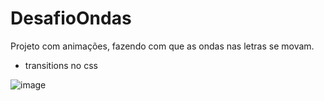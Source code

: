 # DesafioOndas

Projeto com animações, fazendo com que as ondas nas letras se movam.
- transitions no css

![image](https://user-images.githubusercontent.com/74818185/228920134-184a8dc2-c34a-47c5-afb0-52de5a66d9b4.png)
